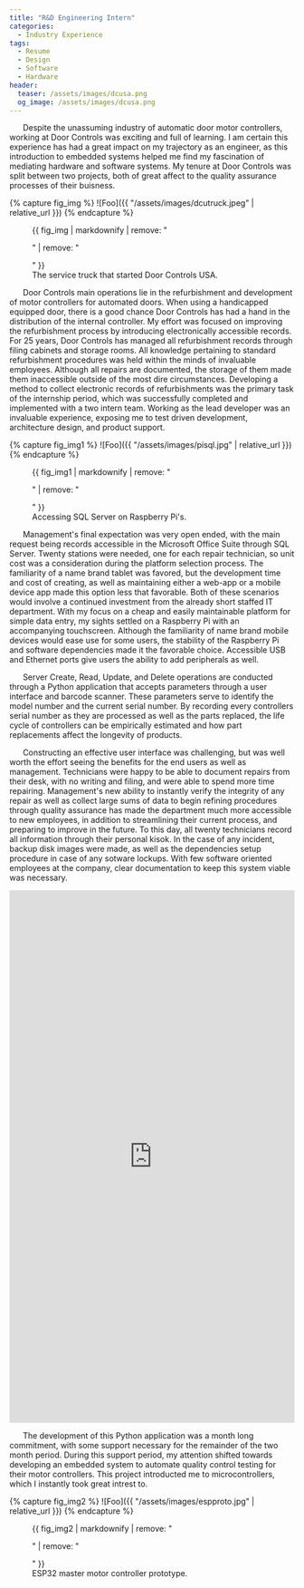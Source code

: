 ```yaml
---
title: "R&D Engineering Intern"
categories:
  - Industry Experience
tags:
  - Resume
  - Design
  - Software
  - Hardware
header:
  teaser: /assets/images/dcusa.png
  og_image: /assets/images/dcusa.png
---
```


&nbsp;&nbsp;&nbsp;&nbsp;&nbsp;&nbsp;Despite the unassuming industry of automatic door motor controllers, working at Door
Controls was exciting and full of learning. I am certain this experience has had a great impact on my trajectory as an engineer, as this introduction to embedded systems helped me find
my fascination of mediating hardware and software systems. My tenure at Door Controls was split between two projects, both of great affect to the quality assurance processes of their buisness.
 
{% capture fig_img %}
![Foo]({{ "/assets/images/dcutruck.jpeg" | relative_url }})
{% endcapture %}

<figure>
  {{ fig_img | markdownify | remove: "<p>" | remove: "</p>" }}
  <figcaption>The service truck that started Door Controls USA.</figcaption>
</figure>
 
 
&nbsp;&nbsp;&nbsp;&nbsp;&nbsp;&nbsp;Door Controls main operations lie in the refurbishment and development of motor controllers for automated doors. When using a handicapped equipped door, there is a good chance Door Controls has had a
hand in the distribution of the internal controller. My effort was focused on improving the refurbishment process by introducing electronically accessible records. For 25 years, Door Controls 
has managed all refurbishment records through filing cabinets and storage rooms. All knowledge pertaining to standard refurbishment procedures was held within the minds of invaluable employees.
Although all repairs are documented, the storage of them made them inaccessible outside of the most dire circumstances. Developing a method to collect electronic records of refurbishments was the primary task
of the internship period, which was successfully completed and implemented with a two intern team. Working as the lead developer was an invaluable experience, exposing me to test driven development, architecture design,
and product support.
 

{% capture fig_img1 %}
![Foo]({{ "/assets/images/pisql.jpg" | relative_url }})
{% endcapture %}

<figure>
  {{ fig_img1 | markdownify | remove: "<p>" | remove: "</p>" }}
  <figcaption>Accessing SQL Server on Raspberry Pi's.</figcaption>
</figure>

&nbsp;&nbsp;&nbsp;&nbsp;&nbsp;&nbsp;Management's final expectation was very open ended, with the main request being records accessible in the Microsoft Office Suite through SQL Server. Twenty stations were needed, one for each
repair technician, so unit cost was a consideration during the platform selection process. The familiarity of a name brand tablet was favored, but the development time and cost of creating, as well
as maintaining either a web-app or a mobile device app made this option less that favorable. Both of these scenarios would involve a continued investment from the already short staffed IT department.
With my focus on a cheap and easily maintainable platform for simple data entry, my sights settled on a Raspberry Pi with an accompanying touchscreen. Although the familiarity of
name brand mobile devices would ease use for some users, the stability of the Raspberry Pi and software dependencies made it the favorable choice. Accessible USB and Ethernet ports give users
the ability to add peripherals as well.

&nbsp;&nbsp;&nbsp;&nbsp;&nbsp;&nbsp;Server Create, Read, Update, and Delete operations are conducted through a Python application that accepts parameters through a user interface and barcode scanner. These parameters serve to
identify the model number and the current serial number. By recording every controllers serial number as they are processed as well as the parts replaced, the life cycle of controllers can be empirically estimated
and how part replacements affect the longevity of products.

&nbsp;&nbsp;&nbsp;&nbsp;&nbsp;&nbsp;Constructing an effective user interface was challenging, but was well worth the effort seeing the benefits for the end users as well as management. Technicians were happy to be able to document
repairs from their desk, with no writing and filing, and were able to spend more time repairing. Management's new ability to instantly verify the integrity of any repair as well as
collect large sums of data to begin refining procedures through quality assurance has made the department much more accessible to new employees, in addition to streamlining their current process, and preparing 
to improve in the future. To this day, all twenty technicians record all information through their personal kisok. In the case of any incident, backup disk images were made, as well as the dependencies setup
procedure in case of any sotware lockups. With few software oriented employees at the company, clear documentation to keep this system viable was necessary.

<div style='position:relative; padding-bottom:calc(177.78% + 44px)'><iframe src='https://gfycat.com/ifr/SardonicMeatyHare' frameborder='0' scrolling='no' width='100%' height='100%' style='position:absolute;top:0;left:0;' allowfullscreen></iframe></div>

&nbsp;&nbsp;&nbsp;&nbsp;&nbsp;&nbsp;The development of this Python application was a month long commitment, with some support necessary for the remainder of the two month period. During this support period, my attention shifted
towards developing an embedded system to automate quality control testing for their motor controllers. This project introducted me to microcontrollers, which I instantly took great intrest to.

{% capture fig_img2 %}
![Foo]({{ "/assets/images/espproto.jpg" | relative_url }})
{% endcapture %}

<figure>
  {{ fig_img2 | markdownify | remove: "<p>" | remove: "</p>" }}
  <figcaption>ESP32 master motor controller prototype.</figcaption>
</figure>